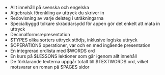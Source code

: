 *    Allt innehåll på svenska och engelska
*    Algebraisk förenkling av uttryck du skriver in
*    Redovisning av varje delsteg i uträkningarna
*    Specialbyggd tolkare skräddarsydd för appen gör det enkelt att mata in uttryck
*    Decimalformsrepresentation
*    $TYPES olika sorters uttryck stödjs, inklusive logiska uttryck
*    $OPERATIONS operationer, var och en med ingående presentation
*    En integrerad ordlista med $WORDS ord
*    En kurs på $LESSONS lektioner som går igenom allt innehåll
*    De förklarande texterna uppgår totalt till $TEXTWORDS ord, vilket motsvarar en roman på $PAGES sidor

